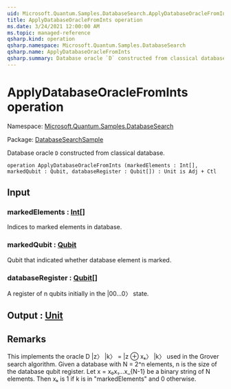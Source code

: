 ```yaml
---
uid: Microsoft.Quantum.Samples.DatabaseSearch.ApplyDatabaseOracleFromInts
title: ApplyDatabaseOracleFromInts operation
ms.date: 3/24/2021 12:00:00 AM
ms.topic: managed-reference
qsharp.kind: operation
qsharp.namespace: Microsoft.Quantum.Samples.DatabaseSearch
qsharp.name: ApplyDatabaseOracleFromInts
qsharp.summary: Database oracle `D` constructed from classical database.
---
```


# ApplyDatabaseOracleFromInts operation

Namespace: [Microsoft.Quantum.Samples.DatabaseSearch](xref:Microsoft.Quantum.Samples.DatabaseSearch)

Package: [DatabaseSearchSample](https://nuget.org/packages/DatabaseSearchSample)


Database oracle `D` constructed from classical database.

```qsharp
operation ApplyDatabaseOracleFromInts (markedElements : Int[], markedQubit : Qubit, databaseRegister : Qubit[]) : Unit is Adj + Ctl
```


## Input

### markedElements : [Int](xref:microsoft.quantum.lang-ref.int)[]

Indices to marked elements in database.


### markedQubit : [Qubit](xref:microsoft.quantum.lang-ref.qubit)

Qubit that indicated whether database element is marked.


### databaseRegister : [Qubit](xref:microsoft.quantum.lang-ref.qubit)[]

A register of n qubits initially in the |00…0〉 state.



## Output : [Unit](xref:microsoft.quantum.lang-ref.unit)



## Remarks

This implements the oracle D |z〉 |k〉 = |z ⊕ xₖ〉 |k〉 used in the Groversearch algorithm. Given a database with N = 2^n elements, n is thesize of the database qubit register. Let x = x₀x₁...x_{N-1} be abinary string of N elements. Then xₖ is 1 if k is in "markedElements"and 0 otherwise.